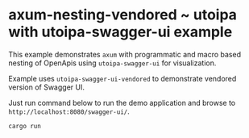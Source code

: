# axum-nesting-vendored ~ utoipa with utoipa-swagger-ui example

This example demonstrates `axum` with programmatic and macro based nesting of OpenApis
using `utoipa-swagger-ui` for visualization.

Example uses `utoipa-swagger-ui-vendored` to demonstrate vendored version of Swagger UI.

Just run command below to run the demo application and browse to `http://localhost:8080/swagger-ui/`.

```bash
cargo run
```

